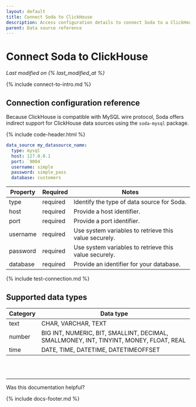 ```yaml
---
layout: default
title: Connect Soda to ClickHouse
description: Access configuration details to connect Soda to a ClickHouse data source.
parent: Data source reference
---
```


# Connect Soda to ClickHouse
*Last modified on {% last_modified_at %}* <br />

{% include connect-to-intro.md %}


## Connection configuration reference

Because ClickHouse is compatible with MySQL wire protocol, Soda offers indirect support for ClickHouse data sources using the `soda-mysql` package. 

{% include code-header.html %}
```yaml
data_source my_datasource_name:
  type: mysql
  host: 127.0.0.1
  port: `9004`
  username: simple
  password: simple_pass
  database: customers
```

| Property | Required | Notes                                                      |
| -------- | -------- | ---------------------------------------------------------- |
| type     | required | Identify the type of data source for Soda.                 |
| host     | required | Provide a host identifier.                                 |
| port     | required | Provide a port identifier.                                 |
| username | required | Use system variables to retrieve this value securely.      |
| password | required | Use system variables to retrieve this value securely.      |
| database | required | Provide an identifier for your database.                   |


{% include test-connection.md %}


## Supported data types

| Category | Data type  |
| -------- | ---------- |
| text     | CHAR, VARCHAR, TEXT  |
| number   | BIG INT, NUMERIC, BIT, SMALLINT, DECIMAL, SMALLMONEY, INT, TINYINT, MONEY, FLOAT, REAL  |
| time     | DATE, TIME, DATETIME, DATETIMEOFFSET |



<br />
<br />

---

Was this documentation helpful?

<!-- LikeBtn.com BEGIN -->
<span class="likebtn-wrapper" data-theme="tick" data-i18n_like="Yes" data-ef_voting="grow" data-show_dislike_label="true" data-counter_zero_show="true" data-i18n_dislike="No"></span>
<script>(function(d,e,s){if(d.getElementById("likebtn_wjs"))return;a=d.createElement(e);m=d.getElementsByTagName(e)[0];a.async=1;a.id="likebtn_wjs";a.src=s;m.parentNode.insertBefore(a, m)})(document,"script","//w.likebtn.com/js/w/widget.js");</script>
<!-- LikeBtn.com END -->

{% include docs-footer.md %}